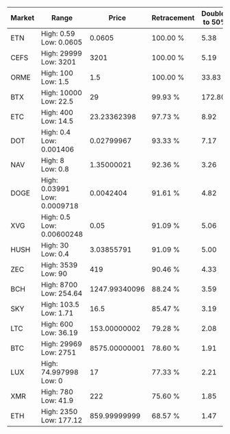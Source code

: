 | Market | Range | Price| Retracement | Doubles to 50% |
| --- | --- | --- | --- | --- |
| ETN | High: 0.59<br />Low: 0.0605 | 0.0605 | 100.00 % | 5.38 |
| CEFS | High: 29999<br />Low: 3201 | 3201 | 100.00 % | 5.19 |
| ORME | High: 100<br />Low: 1.5 | 1.5 | 100.00 % | 33.83 |
| BTX | High: 10000<br />Low: 22.5 | 29 | 99.93 % | 172.80 |
| ETC | High: 400<br />Low: 14.5 | 23.23362398 | 97.73 % | 8.92 |
| DOT | High: 0.4<br />Low: 0.001406 | 0.02799967 | 93.33 % | 7.17 |
| NAV | High: 8<br />Low: 0.8 | 1.35000021 | 92.36 % | 3.26 |
| DOGE | High: 0.03991<br />Low: 0.0009718 | 0.0042404 | 91.61 % | 4.82 |
| XVG | High: 0.5<br />Low: 0.00600248 | 0.05 | 91.09 % | 5.06 |
| HUSH | High: 30<br />Low: 0.4 | 3.03855791 | 91.09 % | 5.00 |
| ZEC | High: 3539<br />Low: 90 | 419 | 90.46 % | 4.33 |
| BCH | High: 8700<br />Low: 254.64 | 1247.99340096 | 88.24 % | 3.59 |
| SKY | High: 103.5<br />Low: 1.71 | 16.5 | 85.47 % | 3.19 |
| LTC | High: 600<br />Low: 36.19 | 153.00000002 | 79.28 % | 2.08 |
| BTC | High: 29969<br />Low: 2751 | 8575.00000001 | 78.60 % | 1.91 |
| LUX | High: 74.997998<br />Low: 0 | 17 | 77.33 % | 2.21 |
| XMR | High: 780<br />Low: 41.9 | 222 | 75.60 % | 1.85 |
| ETH | High: 2350<br />Low: 177.12 | 859.99999999 | 68.57 % | 1.47 |
